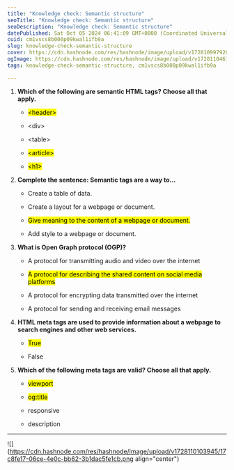 ```yaml
---
title: "Knowledge check: Semantic structure"
seoTitle: "Knowledge check: Semantic structure"
seoDescription: "Knowledge check: Semantic structure"
datePublished: Sat Oct 05 2024 06:41:09 GMT+0000 (Coordinated Universal Time)
cuid: cm1vscs8b000p09kwal1ifb9a
slug: knowledge-check-semantic-structure
cover: https://cdn.hashnode.com/res/hashnode/image/upload/v1728109979207/e88ba74e-a244-4d9e-80ff-34cbbe845923.png
ogImage: https://cdn.hashnode.com/res/hashnode/image/upload/v1728110461066/54c0e505-901c-4b92-91bc-ce89ebe3937d.png
tags: knowledge-check-semantic-structure, cm1vscs8b000p09kwal1ifb9a

---
```


1. **Which of the following are semantic HTML tags? Choose all that apply.**
    
    * <mark>&lt;header&gt;</mark>
        
    * &lt;div&gt;
        
    * &lt;table&gt;
        
    * <mark>&lt;article&gt;</mark>
        
    * <mark>&lt;h1&gt;</mark>
        
2. **Complete the sentence: Semantic tags are a way to...**
    
    * Create a table of data.
        
    * Create a layout for a webpage or document.
        
    * <mark>Give meaning to the content of a webpage or document.</mark>
        
    * Add style to a webpage or document.
        
3. **What is Open Graph protocol (OGP)?**
    
    * A protocol for transmitting audio and video over the internet
        
    * <mark>A protocol for describing the shared content on social media platforms</mark>
        
    * A protocol for encrypting data transmitted over the internet
        
    * A protocol for sending and receiving email messages
        
4. **HTML meta tags are used to provide information about a webpage to search engines and other web services.**
    
    * <mark>True</mark>
        
    * False
        
5. **Which of the following meta tags are valid? Choose all that apply.**
    
    * <mark>viewport</mark>
        
    * <mark>og:title</mark>
        
    * responsive
        
    * description
        

---

![](https://cdn.hashnode.com/res/hashnode/image/upload/v1728110103945/17c8fe17-06ce-4e0c-bb62-3b1dac5fe1cb.png align="center")